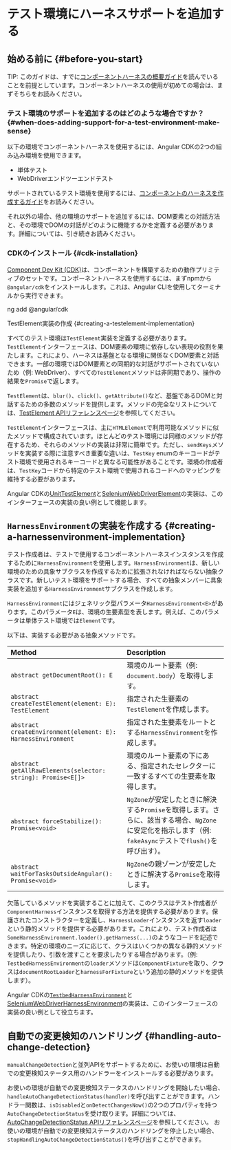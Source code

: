 # テスト環境にハーネスサポートを追加する

## 始める前に {#before-you-start}

TIP: このガイドは、すでに[コンポーネントハーネスの概要ガイド](guide/testing/component-harnesses-overview)を読んでいることを前提としています。コンポーネントハーネスの使用が初めての場合は、まずそちらをお読みください。

### テスト環境のサポートを追加するのはどのような場合ですか？ {#when-does-adding-support-for-a-test-environment-make-sense}

以下の環境でコンポーネントハーネスを使用するには、Angular CDKの2つの組み込み環境を使用できます。

- 単体テスト
- WebDriverエンドツーエンドテスト

サポートされているテスト環境を使用するには、[コンポーネントのハーネスを作成するガイド](guide/testing/creating-component-harnesses)をお読みください。

それ以外の場合、他の環境のサポートを追加するには、DOM要素との対話方法と、その環境でDOMの対話がどのように機能するかを定義する必要があります。詳細については、引き続きお読みください。

### CDKのインストール {#cdk-installation}

[Component Dev Kit (CDK)](https://material.angular.dev/cdk/categories)は、コンポーネントを構築するための動作プリミティブのセットです。コンポーネントハーネスを使用するには、まずnpmから`@angular/cdk`をインストールします。これは、Angular CLIを使用してターミナルから実行できます。

<docs-code language="shell">
  ng add @angular/cdk
</docs-code>

TestElement実装の作成 {#creating-a-testelement-implementation}

すべてのテスト環境は`TestElement`実装を定義する必要があります。`TestElement`インターフェースは、DOM要素の環境に依存しない表現の役割を果たします。これにより、ハーネスは基盤となる環境に関係なくDOM要素と対話できます。一部の環境ではDOM要素との同期的な対話がサポートされていないため（例: WebDriver）、すべての`TestElement`メソッドは非同期であり、操作の結果を`Promise`で返します。

`TestElement`は、`blur()`、`click()`、`getAttribute()`など、基盤であるDOMと対話するための多数のメソッドを提供します。メソッドの完全なリストについては、[TestElement APIリファレンスページ](/api/cdk/testing/TestElement)を参照してください。

`TestElement`インターフェースは、主に`HTMLElement`で利用可能なメソッドに似たメソッドで構成されています。ほとんどのテスト環境には同様のメソッドが存在するため、それらのメソッドの実装は非常に簡単です。ただし、`sendKeys`メソッドを実装する際に注意すべき重要な違いは、`TestKey` enumのキーコードがテスト環境で使用されるキーコードと異なる可能性があることです。環境の作成者は、`TestKey`コードから特定のテスト環境で使用されるコードへのマッピングを維持する必要があります。

Angular CDKの[UnitTestElement](/api/cdk/testing/testbed/UnitTestElement)と[SeleniumWebDriverElement](/api/cdk/testing/selenium-webdriver/SeleniumWebDriverElement)の実装は、このインターフェースの実装の良い例として機能します。

## `HarnessEnvironment`の実装を作成する {#creating-a-harnessenvironment-implementation}

テスト作成者は、テストで使用するコンポーネントハーネスインスタンスを作成するために`HarnessEnvironment`を使用します。`HarnessEnvironment`は、新しい環境のための具象サブクラスを作成するために拡張されなければならない抽象クラスです。新しいテスト環境をサポートする場合、すべての抽象メンバーに具象実装を追加する`HarnessEnvironment`サブクラスを作成します。

`HarnessEnvironment`にはジェネリック型パラメータ`HarnessEnvironment<E>`があります。このパラメータ`E`は、環境の生要素型を表します。例えば、このパラメータは単体テスト環境では`Element`です。

以下は、実装する必要がある抽象メソッドです。

| Method                                                       | Description                                                                                                                                                          |
| :----------------------------------------------------------- | :------------------------------------------------------------------------------------------------------------------------------------------------------------------- |
| `abstract getDocumentRoot(): E`                              | 環境のルート要素（例: `document.body`）を取得します。                                                                                                    |
| `abstract createTestElement(element: E): TestElement`        | 指定された生要素の`TestElement`を作成します。                                                                                                                   |
| `abstract createEnvironment(element: E): HarnessEnvironment` | 指定された生要素をルートとする`HarnessEnvironment`を作成します。                                                                                                      |
| `abstract getAllRawElements(selector: string): Promise<E[]>` | 環境のルート要素の下にある、指定されたセレクターに一致するすべての生要素を取得します。                                                                  |
| `abstract forceStabilize(): Promise<void>`                   | `NgZone`が安定したときに解決する`Promise`を取得します。さらに、該当する場合、`NgZone`に安定化を指示します（例: `fakeAsync`テストで`flush()`を呼び出す）。 |
| `abstract waitForTasksOutsideAngular(): Promise<void>`       | `NgZone`の親ゾーンが安定したときに解決する`Promise`を取得します。                                                                                           |

欠落しているメソッドを実装することに加えて、このクラスはテスト作成者が`ComponentHarness`インスタンスを取得する方法を提供する必要があります。保護されたコンストラクターを定義し、`HarnessLoader`インスタンスを返す`loader`という静的メソッドを提供する必要があります。これにより、テスト作成者は`SomeHarnessEnvironment.loader().getHarness(...)`のようなコードを記述できます。特定の環境のニーズに応じて、クラスはいくつかの異なる静的メソッドを提供したり、引数を渡すことを要求したりする場合があります。（例: `TestbedHarnessEnvironment`の`loader`メソッドは`ComponentFixture`を取り、クラスは`documentRootLoader`と`harnessForFixture`という追加の静的メソッドを提供します）。

Angular CDKの[`TestbedHarnessEnvironment`](/api/cdk/testing/testbed/TestbedHarnessEnvironment)と[SeleniumWebDriverHarnessEnvironment](/api/cdk/testing/selenium-webdriver/SeleniumWebDriverHarnessEnvironment)の実装は、このインターフェースの実装の良い例として役立ちます。

## 自動での変更検知のハンドリング {#handling-auto-change-detection}

`manualChangeDetection`と並列APIをサポートするために、お使いの環境は自動での変更検知ステータス用のハンドラーをインストールする必要があります。

お使いの環境が自動での変更検知ステータスのハンドリングを開始したい場合、`handleAutoChangeDetectionStatus(handler)`を呼び出すことができます。ハンドラー関数は、`isDisabled`と`onDetectChangesNow()`の2つのプロパティを持つ`AutoChangeDetectionStatus`を受け取ります。詳細については、[AutoChangeDetectionStatus APIリファレンスページ](/api/cdk/testing/AutoChangeDetectionStatus)を参照してください。
お使いの環境が自動での変更検知ステータスのハンドリングを停止したい場合、`stopHandlingAutoChangeDetectionStatus()`を呼び出すことができます。
